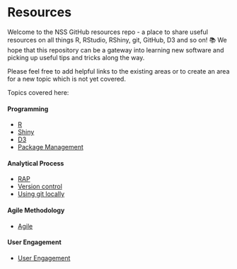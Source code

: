 # Resources

Welcome to the NSS GitHub resources repo - a place to share useful resources on all things R, RStudio, RShiny, git, GitHub, D3 and so on! :books: We hope that this repository can be a gateway into learning new software and picking up useful tips and tricks along the way. 

Please feel free to add helpful links to the existing areas or to create an area for a new topic which is not yet covered.

Topics covered here:
#### Programming
- [R](https://github.com/public-health-scotland/resources/blob/master/R.md)
- [Shiny](https://github.com/public-health-scotland/resources/blob/master/R%20Shiny.md)
- [D3](https://github.com/public-health-scotland/resources/blob/master/D3.md)
- [Package Management](https://github.com/public-health-scotland/resources/blob/master/Package%20Management.md)

#### Analytical Process
- [RAP](https://github.com/public-health-scotland/resources/blob/master/RAP.md)
- [Version control](https://github.com/public-health-scotland/resources/blob/master/version-control.md)
- [Using git locally](https://github.com/public-health-scotland/resources/blob/master/Using%20git%20locally.md)

#### Agile Methodology
- [Agile](https://github.com/public-health-scotland/resources/blob/master/Agile.md)

#### User Engagement
- [User Engagement](https://github.com/public-health-scotland/resources/blob/master/User%20Engagement.md)

